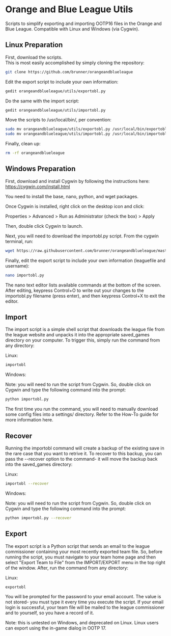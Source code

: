 # Orange and Blue League Utils

Scripts to simplify exporting and importing OOTP16 files in the Orange and Blue League.
Compatible with Linux and Windows (via Cygwin).

## Linux Preparation

First, download the scripts.  
This is most easily accomplished by simply cloning the repository:

```bash
git clone https://github.com/brunner/orangeandblueleague
```

Edit the export script to include your own information:

```bash
gedit orangeandblueleague/utils/exportobl.py
```

Do the same with the import script:

```bash
gedit orangeandblueleague/utils/importobl.py
```

Move the scripts to /usr/local/bin/, per convention:

```bash
sudo mv orangeandblueleague/utils/exportobl.py /usr/local/bin/exportobl && \
sudo mv orangeandblueleague/utils/importobl.py /usr/local/bin/importobl
```

Finally, clean up:

```bash
rm -rf orangeandblueleague
```

## Windows Preparation

First, download and install Cygwin by following the instructions here:
https://cygwin.com/install.html

You need to install the base, nano, python, and wget packages.

Once Cygwin is installed, right click on the desktop icon and click:

Properties > Advanced > Run as Administrator (check the box) > Apply

Then, double click Cygwin to launch.

Next, you will need to download the importobl.py script.
From the cygwin terminal, run:

```bash
wget https://raw.githubusercontent.com/brunner/orangeandblueleague/master/utils/importobl.py
```

Finally, edit the export script to include your own information (leaguefile and username):

```bash
nano importobl.py
```

The nano text editor lists available commands at the bottom of the screen. After editing, keypress Control+O to write out your changes to the importobl.py filename (press enter), and then keypress Control+X to exit the editor.

## Import

The import script is a simple shell script that downloads the league file from the league website and unpacks it into the appropriate saved_games directory on your computer. To trigger this, simply run the command from any directory:

Linux:

```bash
importobl
```

Windows:

Note: you will need to run the script from Cygwin. So, double click on Cygwin and type the following command into the prompt:

```bash
python importobl.py
```

The first time you run the command, you will need to manually download some config files into a settings/ directory. Refer to the How-To guide for more information here.

## Recover

Running the importobl command will create a backup of the existing save in the rare case that you want to retrive it. To recover to this backup, you can pass the --recover option to the command- it will move the backup back into the saved_games directory:

Linux:

```bash
importobl --recover
```

Windows:

Note: you will need to run the script from Cygwin. So, double click on Cygwin and type the following command into the prompt:

```bash
python importobl.py --recover
```

## Export

The export script is a Python script that sends an email to the league commissioner containing your most recently exported team file. So, before running the script, you must navigate to your team home page and then select "Export Team to File" from the IMPORT/EXPORT menu in the top right of the window. After, run the command from any directory:

Linux:

```bash
exportobl
```

You will be prompted for the password to your email account. The value is not stored- you must type it every time you execute the script. If your email login is successful, your team file will be mailed to the league commissioner and to yourself, so you have a record of it.

Note: this is untested on Windows, and deprecated on Linux. Linux users can export using the in-game dialog in OOTP 17.